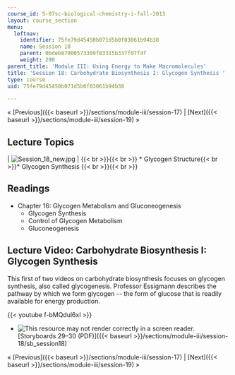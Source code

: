 ```yaml
---
course_id: 5-07sc-biological-chemistry-i-fall-2013
layout: course_section
menu:
  leftnav:
    identifier: 75fe79d45450b071d5b0f03061b94b38
    name: Session 18
    parent: 0bdeb87000573309f83315b337f07f4f
    weight: 290
parent_title: 'Module III: Using Energy to Make Macromolecules'
title: 'Session 18: Carbohydrate Biosynthesis I: Glycogen Synthesis '
type: course
uid: 75fe79d45450b071d5b0f03061b94b38

---
```


« [Previous]({{< baseurl >}}/sections/module-iii/session-17) | [Next]({{< baseurl >}}/sections/module-iii/session-19) »

Lecture Topics
--------------

| ![Session_18_new.jpg](/coursemedia/5-07sc-biological-chemistry-i-fall-2013/3f7e4880804cdb970ae3d7ae3447806f_Session_18_new.jpg) |  {{< br >}}{{< br >}} *   Glycogen Structure{{< br >}}*   Glycogen Synthesis {{< br >}}{{< br >}}  

Readings
--------

*   Chapter 16: Glycogen Metabolism and Gluconeogenesis
    *   Glycogen Synthesis
    *   Control of Glycogen Metabolism
    *   Gluconeogenesis

Lecture Video: Carbohydrate Biosynthesis I: Glycogen Synthesis
--------------------------------------------------------------

This first of two videos on carbohydrate biosynthesis focuses on glycogen synthesis, also called glycogenesis. Professor Essigmann describes the pathway by which we form glycogen -- the form of glucose that is readily available for energy production.

{{< youtube f-bMQdul6xI >}}

*   ![This resource may not render correctly in a screen reader.](/images/inacessible.gif)[Storyboards 29–30 (PDF)]({{< baseurl >}}/sections/module-iii/session-18/sb_session18)

« [Previous]({{< baseurl >}}/sections/module-iii/session-17) | [Next]({{< baseurl >}}/sections/module-iii/session-19) »